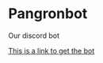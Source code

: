 # Pangronbot
Our discord bot
<html>
  <a href="https://discord.com/api/oauth2/authorize?client_id=746246332993503325&permissions=8&scope=bot">This is a link to get the bot</a>
    </html>
